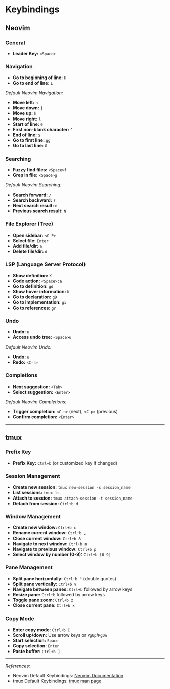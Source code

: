 # Keybindings

## Neovim

### General
- **Leader Key:** `<Space>`

### Navigation
- **Go to beginning of line:** `H`
- **Go to end of line:** `L`

*Default Neovim Navigation:*
- **Move left:** `h`
- **Move down:** `j`
- **Move up:** `k`
- **Move right:** `l`
- **Start of line:** `0`
- **First non-blank character:** `^`
- **End of line:** `$`
- **Go to first line:** `gg`
- **Go to last line:** `G`

### Searching
- **Fuzzy find files:** `<Space>f`
- **Grep in file:** `<Space>g`

*Default Neovim Searching:*
- **Search forward:** `/`
- **Search backward:** `?`
- **Next search result:** `n`
- **Previous search result:** `N`

### File Explorer (Tree)
- **Open sidebar:** `<C-P>`
- **Select file:** `Enter`
- **Add file/dir:** `a`
- **Delete file/dir:** `d`

### LSP (Language Server Protocol)
- **Show definition:** `K`
- **Code action:** `<Space>ca`
- **Go to definition:** `gd`
- **Show hover information:** `K`
- **Go to declaration:** `gD`
- **Go to implementation:** `gi`
- **Go to references:** `gr`

### Undo
- **Undo:** `u`
- **Access undo tree:** `<Space>u`

*Default Neovim Undo:*
- **Undo:** `u`
- **Redo:** `<C-r>`

### Completions
- **Next suggestion:** `<Tab>`
- **Select suggestion:** `<Enter>`

*Default Neovim Completions:*
- **Trigger completion:** `<C-n>` (next), `<C-p>` (previous)
- **Confirm completion:** `<Enter>`

---

## tmux

### Prefix Key
- **Prefix Key:** `Ctrl+b` (or customized key if changed)

### Session Management
- **Create new session:** `tmux new-session -s session_name`
- **List sessions:** `tmux ls`
- **Attach to session:** `tmux attach-session -t session_name`
- **Detach from session:** `Ctrl+b d`

### Window Management
- **Create new window:** `Ctrl+b c`
- **Rename current window:** `Ctrl+b ,`
- **Close current window:** `Ctrl+b &`
- **Navigate to next window:** `Ctrl+b n`
- **Navigate to previous window:** `Ctrl+b p`
- **Select window by number (0-9):** `Ctrl+b [0-9]`

### Pane Management
- **Split pane horizontally:** `Ctrl+b "` (double quotes)
- **Split pane vertically:** `Ctrl+b %`
- **Navigate between panes:** `Ctrl+b` followed by arrow keys
- **Resize pane:** `Ctrl+b` followed by arrow keys
- **Toggle pane zoom:** `Ctrl+b z`
- **Close current pane:** `Ctrl+b x`

### Copy Mode
- **Enter copy mode:** `Ctrl+b [`
- **Scroll up/down:** Use arrow keys or `PgUp`/`PgDn`
- **Start selection:** `Space`
- **Copy selection:** `Enter`
- **Paste buffer:** `Ctrl+b ]`

---

*References:*
- Neovim Default Keybindings: [Neovim Documentation](https://neovim.io/doc/user/quickref.html)
- tmux Default Keybindings: [tmux man page](https://man7.org/linux/man-pages/man1/tmux.1.html)

